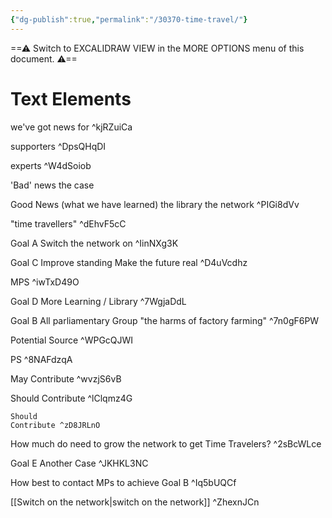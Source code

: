 ```yaml
---
{"dg-publish":true,"permalink":"/30370-time-travel/"}
---
```




<div class="transclusion internal-embed is-loaded"><div class="markdown-embed">





==⚠  Switch to EXCALIDRAW VIEW in the MORE OPTIONS menu of this document. ⚠==


# Text Elements
we've got news for ^kjRZuiCa

supporters ^DpsQHqDI

experts ^W4dSoiob

'Bad' news
the case

Good News (what we have learned)
the library
the network
 ^PIGi8dVv

"time travellers" ^dEhvF5cC

Goal A
Switch the
 network
on ^IinNXg3K

Goal C
Improve  standing
Make the future
 real ^D4uVcdhz

MPS ^iwTxD49O

Goal D
More  Learning / 
Library ^7WgjaDdL

Goal B
All parliamentary Group
"the harms of factory farming" ^7n0gF6PW

 Potential Source ^WPGcQJWI

PS ^8NAFdzqA

May 
Contribute ^wvzjS6vB

Should 
Contribute ^lClqmz4G

    Should
    Contribute ^zD8JRLnO

How much do need to 
grow the network to get
Time Travelers? ^2sBcWLce

Goal E
Another Case ^JKHKL3NC

How best to contact MPs to achieve Goal B ^Iq5bUQCf

[[Switch on the network\|switch on the network]] ^ZhexnJCn



</div></div>
